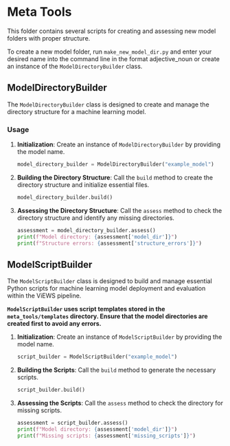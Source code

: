 # Meta Tools

This folder contains several scripts for creating and assessing new model folders with proper structure.

To create a new model folder, run `make_new_model_dir.py` and enter your desired name into the command line in the format adjective_noun or create an instance of the `ModelDirectoryBuilder` class.

## ModelDirectoryBuilder

The `ModelDirectoryBuilder` class is designed to create and manage the directory structure for a machine learning model.

### Usage

1. **Initialization**: Create an instance of `ModelDirectoryBuilder` by providing the model name.
    ```python
    model_directory_builder = ModelDirectoryBuilder("example_model")
    ```

2. **Building the Directory Structure**: Call the `build` method to create the directory structure and initialize essential files.
    ```python
    model_directory_builder.build()
    ```

3. **Assessing the Directory Structure**: Call the `assess` method to check the directory structure and identify any missing directories.
    ```python
    assessment = model_directory_builder.assess()
    print(f"Model directory: {assessment['model_dir']}")
    print(f"Structure errors: {assessment['structure_errors']}")
    ```

## ModelScriptBuilder

The `ModelScriptBuilder` class is designed to build and manage essential Python scripts for machine learning model deployment and evaluation within the ViEWS pipeline.

**`ModelScriptBuilder` uses script templates stored in the `meta_tools/templates` directory. Ensure that the model directories are created first to avoid any errors.**

1. **Initialization**: Create an instance of `ModelScriptBuilder` by providing the model name.
    ```python
    script_builder = ModelScriptBuilder("example_model")
    ```

2. **Building the Scripts**: Call the `build` method to generate the necessary scripts.
    ```python
    script_builder.build()
    ```

3. **Assessing the Scripts**: Call the `assess` method to check the directory for missing scripts.
    ```python
    assessment = script_builder.assess()
    print(f"Model directory: {assessment['model_dir']}")
    print(f"Missing scripts: {assessment['missing_scripts']}")
    ```
